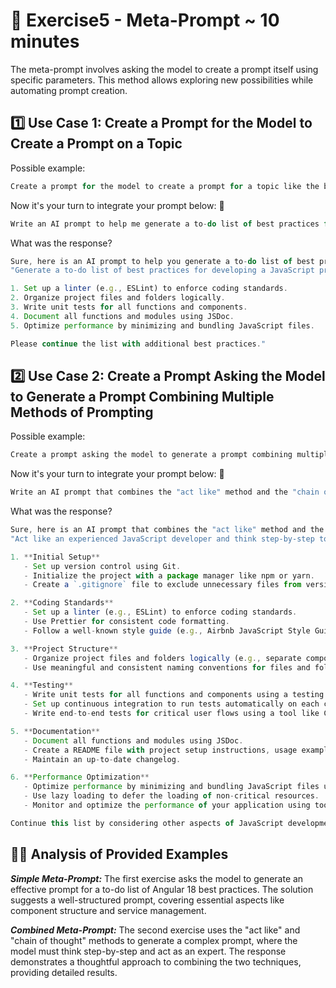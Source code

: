 # 📝 Exercise5 - Meta-Prompt ~ 10 minutes

The meta-prompt involves asking the model to create a prompt itself using specific parameters. This method allows exploring new possibilities while automating prompt creation.

## 1️⃣ Use Case 1: Create a Prompt for the Model to Create a Prompt on a Topic

Possible example:

```typescript
Create a prompt for the model to create a prompt for a topic like the best practice for developing an Javascript project.
```

Now it's your turn to integrate your prompt below:  👀

```typescript
Write an AI prompt to help me generate a to-do list of best practices for developing an Javascript project.
```

What was the response?

```typescript
Sure, here is an AI prompt to help you generate a to-do list of best practices for developing a JavaScript project:
"Generate a to-do list of best practices for developing a JavaScript project. The list should include tasks related to code quality, project structure, testing, documentation, and performance optimization. Each task should be clear and actionable. Here are some examples to get started:

1. Set up a linter (e.g., ESLint) to enforce coding standards.
2. Organize project files and folders logically.
3. Write unit tests for all functions and components.
4. Document all functions and modules using JSDoc.
5. Optimize performance by minimizing and bundling JavaScript files.

Please continue the list with additional best practices."
```

## 2️⃣ Use Case 2: Create a Prompt Asking the Model to Generate a Prompt Combining Multiple Methods of Prompting

Possible example:

```typescript
Create a prompt asking the model to generate a prompt combining multiple methods of prompting.
```

Now it's your turn to integrate your prompt below:  👀

```typescript
Write an AI prompt that combines the "act like" method and the "chain of thought" method to generate a list of best practices for a javascript project.

```

What was the response?

```typescript
Sure, here is an AI prompt that combines the "act like" method and the "chain of thought" method to generate a list of best practices for a JavaScript project:
"Act like an experienced JavaScript developer and think step-by-step to generate a comprehensive list of best practices for developing a JavaScript project. Start by considering the initial setup, then move on to coding standards, project structure, testing, documentation, and performance optimization. For each category, provide clear and actionable tasks. Here is an example to get you started:

1. **Initial Setup**
   - Set up version control using Git.
   - Initialize the project with a package manager like npm or yarn.
   - Create a `.gitignore` file to exclude unnecessary files from version control.

2. **Coding Standards**
   - Set up a linter (e.g., ESLint) to enforce coding standards.
   - Use Prettier for consistent code formatting.
   - Follow a well-known style guide (e.g., Airbnb JavaScript Style Guide).

3. **Project Structure**
   - Organize project files and folders logically (e.g., separate components, utilities, and assets).
   - Use meaningful and consistent naming conventions for files and folders.

4. **Testing**
   - Write unit tests for all functions and components using a testing framework (e.g., Jest).
   - Set up continuous integration to run tests automatically on each commit.
   - Write end-to-end tests for critical user flows using a tool like Cypress.

5. **Documentation**
   - Document all functions and modules using JSDoc.
   - Create a README file with project setup instructions, usage examples, and contribution guidelines.
   - Maintain an up-to-date changelog.

6. **Performance Optimization**
   - Optimize performance by minimizing and bundling JavaScript files using a tool like Webpack.
   - Use lazy loading to defer the loading of non-critical resources.
   - Monitor and optimize the performance of your application using tools like Lighthouse.

Continue this list by considering other aspects of JavaScript development, such as security, accessibility, and deployment."
```

## 🕵️‍♀️ Analysis of Provided Examples

***Simple Meta-Prompt:***
The first exercise asks the model to generate an effective prompt for a to-do list of Angular 18 best practices. The solution suggests a well-structured prompt, covering essential aspects like component structure and service management.

***Combined Meta-Prompt:***
The second exercise uses the "act like" and "chain of thought" methods to generate a complex prompt, where the model must think step-by-step and act as an expert. The response demonstrates a thoughtful approach to combining the two techniques, providing detailed results.
